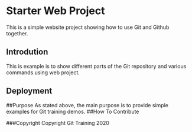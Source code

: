 # Starter Web Project
This is a simple website project showing how to use Git and Github together.
## Introdution
This is example is to show different parts of the Git repository and various commands using web project.
## Deployment

##Purpose
As stated above, the main purpose is to provide simple examples for Git training demos.
##How To Contribute

###Copyright
Copyright Git Training 2020